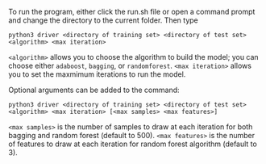 To run the program, either click the run.sh file or open a command prompt and change the directory to the current folder. 
Then type  

`python3 driver <directory of training set> <directory of test set> <algorithm> <max iteration>`  

`<algorithm>` allows you to 
choose the algorithm to build the model; you can choose either `adaboost`, `bagging`, or 
`randomforest`. `<max iteration>` allows you to set the maxmimum iterations to run the model.  

Optional arguments can be added to the command:  

`python3 driver <directory of training set> <directory of test set> <algorithm> <max iteration> [<max samples> <max features>]`  

`<max samples>` is the number of samples to draw at each iteration for both bagging and random forest (default to 500).
`<max features>` is the number of features to draw at each iteration for random forest algorithm (default to 3).  

